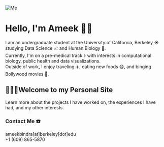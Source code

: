![Me](Ameeki.github.io/Ameek.JPG)
      
# Hello, I'm Ameek 👋🏽
I am an undergraduate student at the University of California, Berkeley 󠁵󠁳󠁣󠁡󠁿☀️ studying Data Science 📈 and Human Biology 🔬. 
<br /> Currently, I'm on a pre-medical track ⚕️ with interests in computational biology, public health and data visualizations.
<br /> Outside of work, I enjoy traveling ✈️, eating new foods 😋, and binging Bollywood movies 🎥.

## 👩🏽‍💻Welcome to my Personal Site
Learn more about the projects I have worked on, the experiences I have had, and my other interests.

### Contact Me  ☎️
ameekbindra[at]berkeley[dot]edu
<br /> +1 (609) 865-5870
